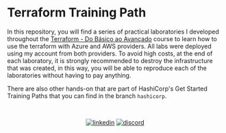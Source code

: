 # Terraform Training Path

In this repository, you will find a series of practical laboratories I developed throughout the [Terraform - Do Básico ao Avançado](https://www.udemy.com/course/terraform-do-basico-ao-avancado) course to learn how to use the terraform with Azure and AWS providers. All labs were deployed using my account from both providers. To avoid high costs, at the end of each laboratory, it is strongly recommended to destroy the infrastructure that was created, in this way, you will be able to reproduce each of the laboratories without having to pay anything.

There are also other hands-on that are part of HashiCorp's Get Started Training Paths that you can find in the branch `hashicorp`.

<br/>

<div align="center">

  [![linkedin](https://img.shields.io/badge/LinkedIn-1D5D9B?style=for-the-badge&logo=linkedin&logoColor=white)](https://www.linkedin.com/in/adejonghm)
  [![discord](https://img.shields.io/badge/Discord-5865F2?style=for-the-badge&logo=discord&logoColor=white)](https://discordapp.com/users/816104924924084247)

</div>
